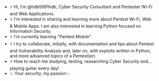 - ⚡ Hi, I’m @hdb5691hdb, Cyber Security Consultant and Pentester Wi-Fi and Web Applications.
- ⚡ I'm interested in sharing and learning more about Pentest Wi-Fi, Web & Mobile Apps. I am also interested in learning Python focused on Information Security.
- ⚡ I'm currently learning "Pentest Mobile".
- ⚡ I try to collaborate, initially, with documentation and tips about Pentest and Vulnerability Analysis and, later on, with exploits written in Python, and more advanced topics of a Pentest(er).
- ⚡ How to reach me studying, testing, researching Cyber Security and... playing guitar every day!
- 💥 Your security, my passion💥

<!---
hdb5691hdb/hdb5691hdb is a 💥 special 💥 repository because its `README.md` (this file) appears on your GitHub profile.
You can click the Preview link to take a look at your changes.
--->
